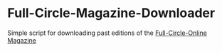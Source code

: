 # Full-Circle-Magazine-Downloader
Simple script for downloading past editions of the [Full-Circle-Online Magazine](http://fullcirclemagazine.org) 
